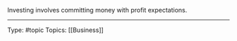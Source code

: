 Investing involves committing money with profit expectations.
___
Type: #topic 
Topics: [[Business]]

